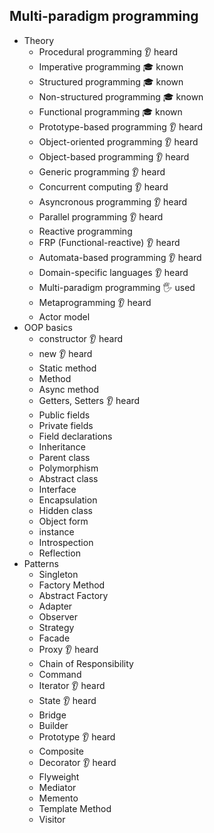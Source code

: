## Multi-paradigm programming

- Theory
  - Procedural programming 👂 heard
  - Imperative programming 🎓 known
  - Structured programming 🎓 known
  - Non-structured programming 🎓 known
  - Functional programming 🎓 known
  - Prototype-based programming 👂 heard
  - Object-oriented programming 👂 heard
  - Object-based programming 👂 heard
  - Generic programming 👂 heard
  - Concurrent computing 👂 heard
  - Asyncronous programming 👂 heard
  - Parallel programming 👂 heard
  - Reactive programming 
  - FRP (Functional-reactive) 👂 heard
  - Automata-based programming 👂 heard
  - Domain-specific languages 👂 heard
  - Multi-paradigm programming 🖐️ used
  - Metaprogramming 👂 heard
  - Actor model 
- OOP basics
  - constructor 👂 heard
  - new 👂 heard
  - Static method 
  - Method 
  - Async method 
  - Getters, Setters 👂 heard
  - Public fields 
  - Private fields 
  - Field declarations 
  - Inheritance 
  - Parent class 
  - Polymorphism 
  - Abstract class 
  - Interface 
  - Encapsulation 
  - Hidden class 
  - Object form 
  - instance 
  - Introspection 
  - Reflection 
- Patterns
  - Singleton 
  - Factory Method 
  - Abstract Factory 
  - Adapter 
  - Observer 
  - Strategy 
  - Facade 
  - Proxy 👂 heard
  - Chain of Responsibility 
  - Command 
  - Iterator 👂 heard
  - State 👂 heard
  - Bridge
  - Builder
  - Prototype 👂 heard
  - Composite
  - Decorator 👂 heard
  - Flyweight
  - Mediator
  - Memento
  - Template Method
  - Visitor

